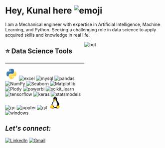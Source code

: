 # Hey, Kunal here <img src="https://media.tenor.com/Duk1hRXLi38AAAAi/long-livethe-blob-eyes-rolling.gif" width="50" height="50" alt="emoji"/>

I am a Mechanical engineer with expertise in Artificial Intelligence, Machine Learning, and Python. Seeking a challenging role in data science to apply acquired skills and knowledge in real life.

<img align="right" src="https://media.tenor.com/CigpzapemsoAAAAi/hi-robot.gif" width="250" height="300" alt="bot"/>

## :star: Data Science Tools
***
<p align="left"> 
  <img src="https://raw.githubusercontent.com/devicons/devicon/master/icons/python/python-original.svg" width="40" height="40" alt="python"/>
  <img src="https://upload.wikimedia.org/wikipedia/commons/thumb/7/73/Microsoft_Excel_2013-2019_logo.svg/1200px-Microsoft_Excel_2013-2019_logo.svg.png" width="40" height="40" alt="excel"/>
  <img src="https://logowik.com/content/uploads/images/mysql8604.logowik.com.webp" width="40" height="40" alt="mysql"/>
  <img src="https://upload.wikimedia.org/wikipedia/commons/thumb/2/22/Pandas_mark.svg/1200px-Pandas_mark.svg.png" width="40" height="40" alt="pandas"/>
  <img src="https://seeklogo.com/images/N/numpy-logo-479C24EC79-seeklogo.com.png" width="40" height="40" alt="NumPy"/>
  <img src="https://i1.wp.com/cmdlinetips.com/wp-content/uploads/2020/09/Seaborn_logo.png?resize=234%2C246&ssl=1" width="40" height="40" alt="Seaborn"/>
  <img src="https://upload.wikimedia.org/wikipedia/commons/thumb/0/01/Created_with_Matplotlib-logo.svg/2048px-Created_with_Matplotlib-logo.svg.png" width="40" height="40" alt="Matplotlib"/> 
  <img src="https://cdn.icon-icons.com/icons2/2699/PNG/512/plot_ly_logo_icon_168902.png" width="40" height="40" alt="Plotly"/>
  <img src="https://static.wikia.nocookie.net/logopedia/images/8/8c/Kisspng-power-bi-business-intelligence-microsoft-azure-mic-office-365-d-nieuwe-cloud-omgeving-dynamics-on-5be7b365088c80.991032501541911397035.png/revision/latest?cb=20200213050332" width="40" height="40" alt="powerbi"/>
  <img src="https://upload.wikimedia.org/wikipedia/commons/0/05/Scikit_learn_logo_small.svg" width="50" height="50" alt="scikit_learn"/>
  <img src="https://www.vectorlogo.zone/logos/tensorflow/tensorflow-icon.svg" width="40" height="40" alt="tensorflow"/>
  <img src="https://upload.wikimedia.org/wikipedia/commons/thumb/a/ae/Keras_logo.svg/2048px-Keras_logo.svg.png" width="40" height="40" alt="keras"/>
  <img src="https://www.statsmodels.org/stable/_images/statsmodels-logo-v2-no-text.svg" width="30" height="40" alt="statsmodels"/>
  <img src="https://upload.wikimedia.org/wikipedia/commons/thumb/d/d0/Google_Colaboratory_SVG_Logo.svg/1280px-Google_Colaboratory_SVG_Logo.svg.png" width="50" height="40" alt="gc"/>
  <img src="https://www.svgrepo.com/show/373718/jupyter.svg" width="40" height="40" alt="jupyter"/>
  <img src="https://www.vectorlogo.zone/logos/git-scm/git-scm-icon.svg" width="40" height="40" alt="git"/>
  <img src="https://raw.githubusercontent.com/devicons/devicon/master/icons/linux/linux-original.svg" width="40" height="40" alt="linux"/>
  <img src="https://www.svgrepo.com/show/303223/microsoft-windows-22-logo.svg" width="40" height="35" alt="windows"/>
</p>

## ***Let's connect:*** 
[![LinkedIn](https://img.shields.io/badge/linkedin-%230077B5.svg?style=for-the-badge&logo=linkedin&logoColor=white)](https://www.linkedin.com/in/kunalgarodi)
[![Gmail](https://img.shields.io/badge/Gmail-D14836?style=for-the-badge&logo=gmail&logoColor=white)](mailto:kunalgarodi29@gmail.com)
